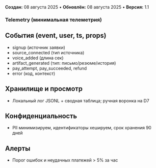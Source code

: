 **Создан:** 08 августа 2025 • **Обновлён:** 08 августа 2025 • **Версия:** 1.1

### Telemetry (минимальная телеметрия)

## События (event, user, ts, props)
- signup (источник заявки)
- source_connected (тип источника)
- voice_added (длина сек)
- artifact_generated (тип: письмо/резюме/история)
- pay_attempt, pay_succeeded, refund
- error (код, контекст)

## Хранилище и просмотр
- Локальный лог JSONL + сводная таблица; ручная воронка на D7

## Конфиденциальность
- PII минимизируем, идентификаторы хешируем, срок хранения 90 дней

## Алерты
- Порог ошибок и неудачных платежей > 5% за час
